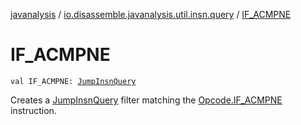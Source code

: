 [javanalysis](../index.md) / [io.disassemble.javanalysis.util.insn.query](index.md) / [IF_ACMPNE](./-i-f_-a-c-m-p-n-e.md)

# IF_ACMPNE

`val IF_ACMPNE: `[`JumpInsnQuery`](-jump-insn-query/index.md)

Creates a [JumpInsnQuery](-jump-insn-query/index.md) filter matching the [Opcode.IF_ACMPNE](#) instruction.

